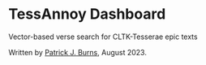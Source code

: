 # TessAnnoy Dashboard
Vector-based verse search for CLTK-Tesserae epic texts

Written by [Patrick J. Burns](diyclassics.github.io), August 2023.
